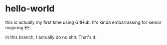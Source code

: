 # hello-world
this is actually my first time using GitHub. It's kinda embarrassing for senior majoring EE.

In this branch, I actually do no shit.
That's it.

